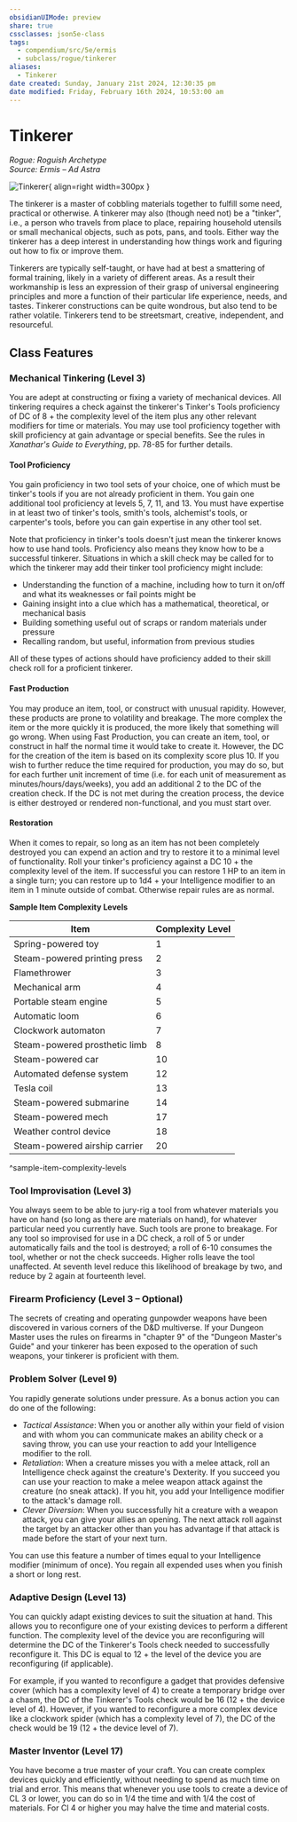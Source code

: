 ```yaml
---
obsidianUIMode: preview
share: true
cssclasses: json5e-class
tags:
  - compendium/src/5e/ermis
  - subclass/rogue/tinkerer
aliases:
  - Tinkerer
date created: Sunday, January 21st 2024, 12:30:35 pm
date modified: Friday, February 16th 2024, 10:53:00 am
---
```


# Tinkerer
*Rogue: Roguish Archetype*  
*Source: Ermis – Ad Astra*  

![Tinkerer](../../assets/img/tinkerer.png){ align=right width=300px }

The tinkerer is a master of cobbling materials together to fulfill some need, practical or otherwise. A tinkerer may also (though need not) be a "tinker", i.e., a person who travels from place to place, repairing household utensils or small mechanical objects, such as pots, pans, and tools. Either way the tinkerer has a deep interest in understanding how things work and figuring out how to fix or improve them.

Tinkerers are typically self-taught, or have had at best a smattering of formal training, likely in a variety of different areas. As a result their workmanship is less an expression of their grasp of universal engineering principles and more a function of their particular life experience, needs, and tastes. Tinkerer constructions can be quite wondrous, but also tend to be rather volatile. Tinkerers tend to be streetsmart, creative, independent, and resourceful.
## Class Features

### Mechanical Tinkering (Level 3)
You are adept at constructing or fixing a variety of mechanical devices. All tinkering requires a check against the tinkerer's Tinker's Tools proficiency of DC of 8 + the complexity level of the item plus any other relevant modifiers for time or materials. You may use tool proficiency together with skill proficiency at gain advantage or special benefits. See the rules in *Xanathar's Guide to Everything*, pp. 78-85 for further details. 

#### Tool Proficiency
You gain proficiency in two tool sets of your choice, one of which must be tinker's tools if you are not already proficient in them. You gain one additional tool proficiency at levels 5, 7, 11, and 13. You must have expertise in at least two of tinker's tools, smith's tools, alchemist's tools, or carpenter's tools, before you can gain expertise in any other tool set.

Note that proficiency in tinker's tools doesn't just mean the tinkerer knows how to use hand tools. Proficiency also means they know how to be a successful tinkerer. Situations in which a skill check may be called for to which the tinkerer may add their tinker tool proficiency might include:

- Understanding the function of a machine, including how to turn it on/off and what its weaknesses or fail points might be
- Gaining insight into a clue which has a mathematical, theoretical, or mechanical basis
- Building something useful out of scraps or random materials under pressure
- Recalling random, but useful, information from previous studies

All of these types of actions should have proficiency added to their skill check roll for a proficient tinkerer.
#### Fast Production
You may produce an item, tool, or construct with unusual rapidity. However, these products are prone to volatility and breakage. The more complex the item or the more quickly it is produced, the more likely that something will go wrong. When using Fast Production, you can create an item, tool, or construct in half the normal time it would take to create it. However, the DC for the creation of the item is based on its complexity score plus 10. If you wish to further reduce the time required for production, you may do so, but for each further unit increment of time (i.e. for each unit of measurement as minutes/hours/days/weeks), you add an additional 2 to the DC of the creation check. If the DC is not met during the creation process, the device is either destroyed or rendered non-functional, and you must start over.

#### Restoration
When it comes to repair, so long as an item has not been completely destroyed you can expend an action and try to restore it to a minimal level of functionality. Roll your tinker's proficiency against a DC 10 + the complexity level of the item. If successful you can restore 1 HP to an item in a single turn; you can restore up to 1d4 + your Intelligence modifier to an item in 1 minute outside of combat. Otherwise repair rules are as normal.

**Sample Item Complexity Levels**

| Item | Complexity Level |
|------|------------------|
| Spring-powered toy | 1 |
| Steam-powered printing press | 2 |
| Flamethrower | 3 |
| Mechanical arm | 4 |
| Portable steam engine | 5 |
| Automatic loom | 6 |
| Clockwork automaton | 7 |
| Steam-powered prosthetic limb | 8 |
| Steam-powered car | 10 |
| Automated defense system | 12 |
| Tesla coil | 13 |
| Steam-powered submarine | 14 |
| Steam-powered mech | 17 |
| Weather control device | 18 |
| Steam-powered airship carrier | 20 |      
^sample-item-complexity-levels

### Tool Improvisation (Level 3)
You always seem to be able to jury-rig a tool from whatever materials you have on hand (so long as there are materials on hand), for whatever particular need you currently have. Such tools are prone to breakage. For any tool so improvised for use in a DC check, a roll of 5 or under automatically fails and the tool is destroyed; a roll of 6-10 consumes the tool, whether or not the check succeeds. Higher rolls leave the tool unaffected. At seventh level reduce this likelihood of breakage by two, and reduce by 2 again at fourteenth level.

### Firearm Proficiency (Level 3 – Optional)
The secrets of creating and operating gunpowder weapons have been discovered in various corners of the D&D multiverse. If your Dungeon Master uses the rules on firearms in "chapter 9" of the "Dungeon Master's Guide" and your tinkerer has been exposed to the operation of such weapons, your tinkerer is proficient with them.

### Problem Solver (Level 9)
You rapidly generate solutions under pressure. As a bonus action you can do one of the following:

- *Tactical Assistance*: When you or another ally within your field of vision and with whom you can communicate makes an ability check or a saving throw, you can use your reaction to add your Intelligence modifier to the roll.  
- *Retaliation*: When a creature misses you with a melee attack, roll an Intelligence check against the creature's Dexterity. If you succeed you can use your reaction to make a melee weapon attack against the creature (no sneak attack). If you hit, you add your Intelligence modifier to the attack's damage roll.  
- *Clever Diversion*: When you successfully hit a creature with a weapon attack, you can give your allies an opening. The next attack roll against the target by an attacker other than you has advantage if that attack is made before the start of your next turn.  

You can use this feature a number of times equal to your Intelligence modifier (minimum of once). You regain all expended uses when you finish a short or long rest.

### Adaptive Design (Level 13)
You can quickly adapt existing devices to suit the situation at hand. This allows you to reconfigure one of your existing devices to perform a different function. The complexity level of the device you are reconfiguring will determine the DC of the Tinkerer's Tools check needed to successfully reconfigure it. This DC is equal to 12 + the level of the device you are reconfiguring (if applicable).

For example, if you wanted to reconfigure a gadget that provides defensive cover (which has a complexity level of 4) to create a temporary bridge over a chasm, the DC of the Tinkerer's Tools check would be 16 (12 + the device level of 4). However, if you wanted to reconfigure a more complex device like a clockwork spider (which has a complexity level of 7), the DC of the check would be 19 (12 + the device level of 7).

### Master Inventor (Level 17)
You have become a true master of your craft. You can create complex devices quickly and efficiently, without needing to spend as much time on trial and error. This means that whenever you use tools to create a device of CL 3 or lower, you can do so in 1/4 the time and with 1/4 the cost of materials. For Cl 4 or higher you may halve the time and material costs.
